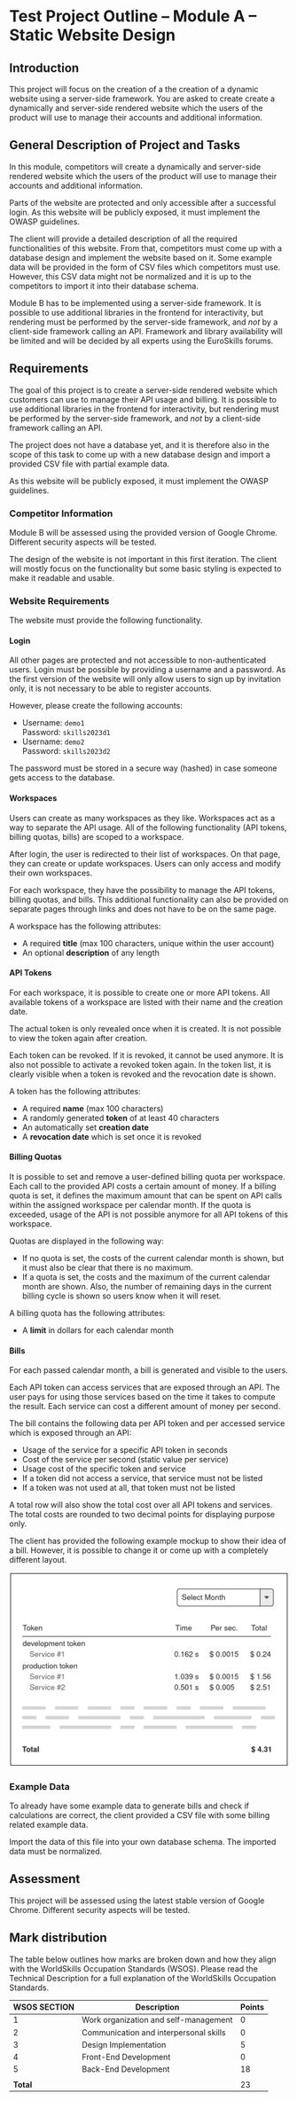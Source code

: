 # Test Project Outline – Module A – Static Website Design

## Introduction

This project will focus on the creation of a the creation of a dynamic website using a server-side framework. You are asked to create create a dynamically and server-side rendered website which the users of the product will use to manage their accounts and additional information.

## General Description of Project and Tasks

In this module, competitors will create a dynamically and server-side rendered website
which the users of the product will use to manage their accounts and additional information.

Parts of the website are protected and only accessible after a successful login.
As this website will be publicly exposed, it must implement the OWASP guidelines.

The client will provide a detailed description of all the required functionalities of this website.
From that, competitors must come up with a database design and implement the website based on it.
Some example data will be provided in the form of CSV files which competitors must use.
However, this CSV data might not be normalized and it is up to the competitors to import it
into their database schema.

Module B has to be implemented using a server-side framework.
It is possible to use additional libraries in the frontend for interactivity, but rendering must be
performed by the server-side framework, and _not_ by a client-side framework calling an API.
Framework and library availability will be limited and will be decided by all experts using
the EuroSkills forums.

## Requirements

The goal of this project is to create a server-side rendered website which customers can use to manage
their API usage and billing.
It is possible to use additional libraries in the frontend for interactivity, but rendering must be
performed by the server-side framework, and _not_ by a client-side framework calling an API.

The project does not have a database yet, and it is therefore also in the scope of this task
to come up with a new database design and import a provided CSV file with partial example data.

As this website will be publicly exposed, it must implement the OWASP guidelines.

### Competitor Information

Module B will be assessed using the provided version of Google Chrome.
Different security aspects will be tested.

The design of the website is not important in this first iteration.
The client will mostly focus on the functionality but some basic styling is expected to make
it readable and usable.

### Website Requirements

The website must provide the following functionality.

#### Login

All other pages are protected and not accessible to non-authenticated users.
Login must be possible by providing a username and a password.
As the first version of the website will only allow users to sign up by invitation only, it is not necessary to be able to register accounts.

However, please create the following accounts:

- Username: `demo1`<br>Password: `skills2023d1`
- Username: `demo2`<br>Password: `skills2023d2`

The password must be stored in a secure way (hashed) in case someone gets access to the database.

#### Workspaces

Users can create as many workspaces as they like.
Workspaces act as a way to separate the API usage.
All of the following functionality (API tokens, billing quotas, bills) are scoped to a workspace.

After login, the user is redirected to their list of workspaces.
On that page, they can create or update workspaces.
Users can only access and modify their own workspaces.

For each workspace, they have the possibility to manage the API tokens, billing quotas, and bills. This additional functionality can also be provided on separate pages through links and does not have to be on the same page.

A workspace has the following attributes:

- A required **title** (max 100 characters, unique within the user account)
- An optional **description** of any length

#### API Tokens

For each workspace, it is possible to create one or more API tokens.
All available tokens of a workspace are listed with their name and the creation date.

The actual token is only revealed once when it is created. It is not possible to view the token again after creation.

Each token can be revoked. If it is revoked, it cannot be used anymore.
It is also not possible to activate a revoked token again.
In the token list, it is clearly visible when a token is revoked and the revocation date is shown.

A token has the following attributes:

- A required **name** (max 100 characters)
- A randomly generated **token** of at least 40 characters
- An automatically set **creation date**
- A **revocation date** which is set once it is revoked

#### Billing Quotas

It is possible to set and remove a user-defined billing quota per workspace.
Each call to the provided API costs a certain amount of money.
If a billing quota is set, it defines the maximum amount that can be spent on API calls within the assigned workspace per calendar month.
If the quota is exceeded, usage of the API is not possible anymore for all API tokens of this workspace.

Quotas are displayed in the following way:

- If no quota is set, the costs of the current calendar month is shown, but it must also be clear that there is no maximum.
- If a quota is set, the costs and the maximum of the current calendar month are shown. Also, the number of remaining days in the current billing cycle is shown so users know when it will reset.

A billing quota has the following attributes:

- A **limit** in dollars for each calendar month

#### Bills

For each passed calendar month, a bill is generated and visible to the users.

Each API token can access services that are exposed through an API.
The user pays for using those services based on the time it takes to compute the result.
Each service can cost a different amount of money per second.

The bill contains the following data per API token and per accessed service which is exposed through an API:

- Usage of the service for a specific API token in seconds
- Cost of the service per second (static value per service)
- Usage cost of the specific token and service
- If a token did not access a service, that service must not be listed
- If a token was not used at all, that token must not be listed

A total row will also show the total cost over all API tokens and services.
The total costs are rounded to two decimal points for displaying purpose only.

The client has provided the following example mockup to show their idea of a bill.
However, it is possible to change it or come up with a completely different layout.

![Bills Example](./assets/bills-example.png)

### Example Data

To already have some example data to generate bills and check if calculations are correct, the client provided a CSV file with some billing related example data.

Import the data of this file into your own database schema.
The imported data must be normalized.

## Assessment

This project will be assessed using the latest stable version of Google Chrome.
Different security aspects will be tested.

## Mark distribution

The table below outlines how marks are broken down and how they align with the WorldSkills
Occupation Standards (WSOS). Please read the Technical Description for a full explanation of the
WorldSkills Occupation Standards.

| WSOS SECTION | Description                            | Points |
| ------------ | -------------------------------------- | ------ |
| 1            | Work organization and self-management  | 0      |
| 2            | Communication and interpersonal skills | 0      |
| 3            | Design Implementation                  | 5      |
| 4            | Front-End Development                  | 0      |
| 5            | Back-End Development                   | 18     |
|              |                                        |        |
| **Total**    |                                        | 23     |
